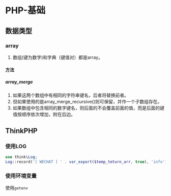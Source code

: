 # PHP-基础


## 数据类型

### array
1. 数组(键为数字)和字典（键值对）都是array。

#### 方法

##### array_merge
1. 如果这两个数组中有相同的字符串键名，后者将替换前者。
2. 但如果使用的是array_merge_recursive()则可保留，并作一个子数组存在。
3. 如果数组中包含相同的数字键名，则后面的不会覆盖前面的值，而是后面的键值按顺序依次增加，附在后边。

## ThinkPHP

### 使用LOG
```php
use think\Log;
Log::record('[ WECHAT ] ' . var_export($temp_teturn_arr, true), 'info');  // 打印变量

```

### 使用环境变量
使用`getenv`


